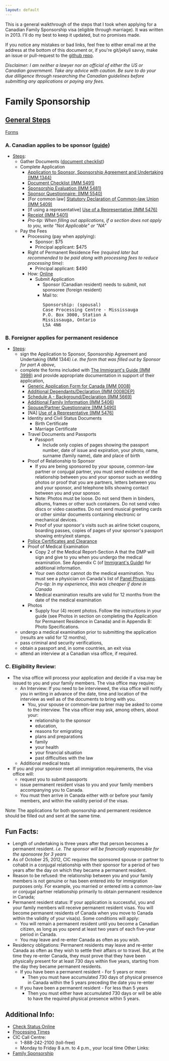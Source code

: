 ```yaml
---
layout: default
---
```


This is a general walkthrough of the steps that I took when applying for a Canadian Family Sponsorship visa (eligible through marriage).  It was written in 2013.  I'll do my best to keep it updated, but no promises made.

If you notice any mistakes or bad links, feel free to either email me at the address at the bottom of this document or, if you're git/jekyll savvy, make an issue or pull-request to the [github repo](https://github.com/alukach/canada-immigration-tips/).

_Disclaimer: I am neither a lawyer nor an official of either the US or Canadian government. Take any advice with caution.  Be sure to do your due dilligence through researching the Canadian guidelines before submitting any applications or paying any fees._

# Family Sponsorship

## [General Steps](http://www.cic.gc.ca/english/immigrate/sponsor/spouse-apply-how.asp#step1)

[Forms](http://www.cic.gc.ca/english/information/applications/fc.asp)

### A. Canadian applies to be sponsor ([guide](http://www.cic.gc.ca/english/information/applications/guides/3900ETOC.asp))
   * [Steps](http://www.cic.gc.ca/english/information/applications/guides/3900ETOC.asp):
      * Gather Documents ([document checklist](http://www.cic.gc.ca/english/pdf/kits/forms/IMM5491E.PDF))
      * Complete Application
         * [Application to Sponsor, Sponsorship Agreement  and Undertaking (IMM 1344)](http://www.cic.gc.ca/english/pdf/kits/forms/IMM1344E.PDF)
         * [Document Checklist (IMM 5491)](http://www.cic.gc.ca/english/pdf/kits/forms/IMM5491E.PDF)
         * [Sponsorship Evaluation (IMM 5481)](http://www.cic.gc.ca/english/pdf/kits/forms/IMM5481E.pdf)
         * [Sponsor Questionnaire: (IMM 5540)](http://www.cic.gc.ca/english/pdf/kits/forms/IMM5540E.pdf)
         * [For common law] [Statutory Declaration of Common-law Union (IMM 5409)](http://www.cic.gc.ca/english/pdf/kits/forms/IMM5409E.pdf)
         * [If using a representative] [Use of a Representative (IMM 5476)](http://www.cic.gc.ca/english/pdf/kits/forms/IMM5476E.pdf)
         * [Receipt (IMM 5401)](http://www.cic.gc.ca/english/information/fees/index.asp)
         * _Pro-tip: When filling out applications, if a section does not apply to you, write "Not Applicable" or "NA"_
      * Pay the Fees
         * Processing (pay when applying):
            * Sponsor: $75
            * Principal applicant: $475
         * Right of Permanent Residence Fee _(required later but recommended to be paid along with processing fees to reduce processing time)_:
            * Principal applicant: $490
         * How: [Online](https://eservicesak.cic.gc.ca/epay/welcome.do?lang=en)
           * Submit Application
              * Sponsor (Canadian resident) needs to submit, not sponsoree (foreign resident)
              * Mail to:
                <pre>
                Sponsorship: (spousal)
                Case Processing Centre - Mississauga
                P.O. Box 3000, Station A
                Mississauga, Ontario
                L5A 4N6
                </pre>


### B. Foreigner applies for permanent residence
   * [Steps](http://www.cic.gc.ca/english/information/applications/guides/3999Etoc.asp):
      * sign the Application to Sponsor, Sponsorship Agreement and Undertaking (IMM 1344) _i.e. the form that was filled out by Sponsor for part A above_,
      * complete the forms included with [The Immigrant's Guide (IMM 3998)](http://www.cic.gc.ca/english/pdf/kits/guides/3910e.pdf) and provide appropriate documentation in support of their application,
         * [Generic Application Form for Canada (IMM 0008)](http://www.cic.gc.ca/english/pdf/kits/forms/IMM0008ENU_2D.pdf)
         * [Additional Dependants/Declaration (IMM 0008DEP)](http://www.cic.gc.ca/english/pdf/kits/forms/IMM0008DEPENU.pdf)
         * [Schedule A - Background/Declaration (IMM 5669)](http://www.cic.gc.ca/english/pdf/kits/forms/IMM5669E.pdf)
         * [Additional Family Information (IMM 5406)](http://www.cic.gc.ca/english/pdf/kits/forms/IMM5406E.pdf)
         * [Spouse/Partner Questionnaire (IMM 5490)](http://www.cic.gc.ca/english/pdf/kits/forms/IMM5490E.pdf)
         * [NA] [Use of a Representative (IMM 5476)](http://www.cic.gc.ca/english/pdf/kits/forms/IMM5476E.pdf)
         * Identity and Civil Status Documents
            * Birth Certificate
            * Marriage Certificate
         * Travel Documents and Passports
            * Passport
               * Include only copies of pages showing the passport number, date of issue and expiration, your photo, name, surname (family name), date and place of birth
         * Proof of Relationship to Sponsor
            * If you are being sponsored by your spouse, common-law partner or conjugal partner, you must send evidence of the relationship between you and your sponsor such as wedding photos or proof that you are partners, letters between you and your sponsor, and telephone bills showing contact between you and your sponsor.
            * Note: Photos must be loose. Do not send them in binders, albums, frames or other such containers. Do not send video discs or video cassettes. Do not send musical greeting cards or other similar documents containing electronic or mechanical devices.
            * Proof of your sponsor's visits such as airline ticket coupons, boarding passes, copies of pages of your sponsor's passport showing entry/exit stamps.
         * [Police Certificates and Clearance](http://www.cic.gc.ca/english/information/security/police-cert/index.asp)
         * Proof of Medical Examination
            * Copy 2 of the Medical Report-Section A that the DMP will sign and give to you when you undergo the medical examination. See Appendix C (of [Immigrant's Guide](http://www.cic.gc.ca/english/pdf/kits/guides/3910e.pdf)) for additional information.
            * Your own doctor cannot do the medical examination. You must see a physician on Canada's list of [Panel Physicians](http://www.cic.gc.ca/dmp-md/medical.aspx).  _Pro-tip: In my experience, this was cheaper if done in Canada_
            * Medical examination results are valid for 12 months from the date of the medical examination
         * Photos
            * Supply four (4) recent photos. Follow the instructions in your guide (see Photos in section on completing the Application for Permanent Residence in Canada) and in Appendix B: Photo Specifications.
      * undergo a medical examination prior to submitting the application (results are valid for 12 months),
      * pass criminal and security verifications,
      * obtain a passport and, in some countries, an exit visa
      * attend an interview at a Canadian visa office, if required.


### C. Eligibility Review:
   * The visa office will process your application and decide if a visa may be issued to you and your family members. The visa office may require:
      * An Interview: If you need to be interviewed, the visa office will notify you in writing in advance of the date, time and location of the interview as well as of the documents to bring with you.
         * You, your spouse or common-law partner may be asked to come to the interview. The visa officer may ask, among others, about your:
            * relationship to the sponsor
            * education,
            * reasons for emigrating
            * plans and preparations
            * family
            * your health
            * your financial situation
            * past difficulties with the law
      * Additional medical tests
   * If you and your sponsor meet all immigration requirements, the visa office will:
      * request you to submit passports
      * issue permanent resident visas to you and your family members accompanying you to Canada.
      * You must then arrive in Canada either with or before your family members, and within the validity period of the visas.


Note: The applications for both sponsorship and permanent residence should be filled out and sent at the same time.


## Fun Facts:
* Length of undertaking is three years after that person becomes a permanent resident. _i.e. The sponsor will be financially responsible for the sponsoree for 3 years_
* As of October 25, 2012, CIC requires the sponsored spouse or partner to cohabit in a conjugal relationship with their sponsor for a period of two years after the day on which they became a permanent resident.
* Reason to be refused: the relationship between you and your family members is not genuine or has been entered into for immigration purposes only. For example, you married or entered into a common-law or conjugal partner relationship primarily to obtain permanent residence in Canada;
* Permanent resident status: If your application is successful, you and your family members will receive permanent resident visas. You will become permanent residents of Canada when you move to Canada within the validity of your visa(s). Some conditions will apply:
   * You will remain a permanent resident until you become a Canadian citizen, as long as you spend at least two years of each five-year period in Canada.
   * You may leave and re-enter Canada as often as you wish.
* Residency obligations: Permanent residents may leave and re-enter Canada as often as they wish to settle their affairs or to travel. But, at the time they re-enter Canada, they must prove that they have been physically present for at least 730 days within five years, starting from the day they became permanent residents.
   * If you have been a permanent resident - For 5 years or more:
      * Then you must have accumulated 730 days of physical presence in Canada within the 5 years preceding the date you re-enter
   * If you have been a permanent resident - For less than 5 years
      * Then you must either have accumulated 730 days or will be able to have the required physical presence within 5 years.

## Additional Info:
* [Check Status Online](https://services3.cic.gc.ca/ecas/?app=ecas&lang=en)
* [Processing Times](http://www.cic.gc.ca/english/information/times/perm-fc.asp)
* CIC Call Centre:
   * 1-888-242-2100 (toll-free)
   * Monday to Friday 8 a.m. to 4 p.m., your local time
Other Links:
* [Family Sponsorship](http://www.cic.gc.ca/english/immigrate/sponsor/index.asp)
